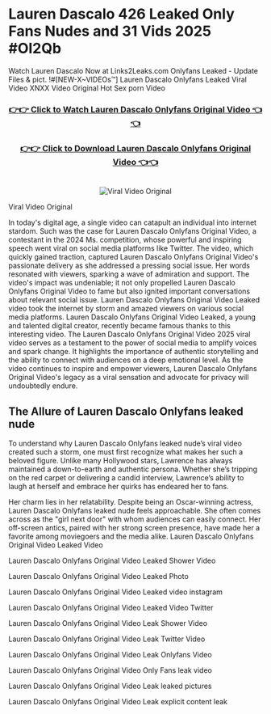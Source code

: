 # Lauren Dascalo 426 Leaked Only Fans Nudes and 31 Vids 2025 #OI2Qb

Watch Lauren Dascalo Now at Links2Leaks.com Onlyfans Leaked - Update Files & pict. !#[NEW-X~VIDEOs™] Lauren Dascalo Onlyfans Leaked Viral Video XNXX Video Original Hot Sex porn Video
<br>
<div align="center">
<h3><a href="https://links2leaks.com/laurendascalo" rel="nofollow">👉👉 Click to Watch Lauren Dascalo Onlyfans Original Video 👈👈</a></h3>
<h3><a href="https://links2leaks.com/laurendascalo" rel="nofollow">👉👉 Click to Download Lauren Dascalo Onlyfans Original Video 👈👈</a></h3>
<br>
<a href="https://links2leaks.com/laurendascalo" rel="nofollow"><img src="https://i.ibb.co/Gkj2r4b/banner.png" alt="Viral Video Original" style="max-width: 100%; display: inline-block;" data-target="animated-image.originalImage"></a>
</div>

Viral Video Original

In today's digital age, a single video can catapult an individual into internet stardom. Such was the case for Lauren Dascalo Onlyfans Original Video, a contestant in the 2024 Ms. competition, whose powerful and inspiring speech went viral on social media platforms like Twitter.
The video, which quickly gained traction, captured Lauren Dascalo Onlyfans Original Video's passionate delivery as she addressed a pressing social issue. Her words resonated with viewers, sparking a wave of admiration and support. The video's impact was undeniable; it not only propelled Lauren Dascalo Onlyfans Original Video to fame but also ignited important conversations about relevant social issue.
Lauren Dascalo Onlyfans Original Video Leaked video took the internet by storm and amazed viewers on various social media platforms. Lauren Dascalo Onlyfans Original Video Leaked, a young and talented digital creator, recently became famous thanks to this interesting video.
The Lauren Dascalo Onlyfans Original Video 2025 viral video serves as a testament to the power of social media to amplify voices and spark change. It highlights the importance of authentic storytelling and the ability to connect with audiences on a deep emotional level. As the video continues to inspire and empower viewers, Lauren Dascalo Onlyfans Original Video's legacy as a viral sensation and advocate for privacy will undoubtedly endure.

<h2>The Allure of Lauren Dascalo Onlyfans leaked nude</h2>


To understand why Lauren Dascalo Onlyfans leaked nude’s viral video created such a storm, one must first recognize what makes her such a beloved figure. Unlike many Hollywood stars, Lawrence has always maintained a down-to-earth and authentic persona. Whether she’s tripping on the red carpet or delivering a candid interview, Lawrence’s ability to laugh at herself and embrace her quirks has endeared her to fans.

Her charm lies in her relatability. Despite being an Oscar-winning actress, Lauren Dascalo Onlyfans leaked nude feels approachable. She often comes across as the "girl next door" with whom audiences can easily connect. Her off-screen antics, paired with her strong screen presence, have made her a favorite among moviegoers and the media alike.
Lauren Dascalo Onlyfans Original Video Leaked Video

Lauren Dascalo Onlyfans Original Video Leaked Shower Video

Lauren Dascalo Onlyfans Original Video Leaked Photo

Lauren Dascalo Onlyfans Original Video Leaked video instagram

Lauren Dascalo Onlyfans Original Video Leaked Video Twitter

Lauren Dascalo Onlyfans Original Video Leak Shower Video

Lauren Dascalo Onlyfans Original Video Leak Twitter Video

Lauren Dascalo Onlyfans Original Video Leak Onlyfans Video

Lauren Dascalo Onlyfans Original Video Only Fans leak video

Lauren Dascalo Onlyfans Original Video Leak leaked pictures

Lauren Dascalo Onlyfans Original Video Leak explicit content leak